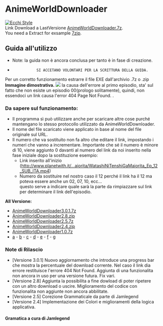 # AnimeWorldDownloader
[![Ecchi Style](https://discordapp.com/api/guilds/188630481301012481/widget.png?style=shield)](https://discord.gg/K9NHNrx)
 <br>
Link Download a LastVersione [AnimeWorldDownloader.7z](https://puu.sh/D5L7d/2efe8766b0.7z). <br>
You need a Extract for exsample [7zip](https://www.7-zip.org/).

## Guida all'utilizzo
 - Note: la guida non è ancora conclusa per tanto è in fase di creazione. <br>
 -                SI ACCETANO VOLONTARI PER LA SCRITTURA DELLA GUIDA.
Per un corretto funzionamento estrarre il file EXE dall'archivio .7z o .zip <br>
**Immagine dimostrativa.**
![](https://puu.sh/D5M6I/a1083533c4.png)
la causa dell'errore al primo episodio, sta' sul fatto che non esiste un episodio 00(prologo solitamente), quindi, non essendoci un link causa l'error 404 Page Not Found. . <br>

### Da sapere sul funzionamento:
- Il programma sì può utilizzare anche per scaricare altre cose purché mantengano lo stesso protocollo utilizzato da AnimeWorldDownloader. 
- Il nome del file scaricato viene applicato in base al nome del file originale sul URL.
- Il numero che va sostituito non fa altro che editare il link, impostando i numeri che vanno a incrementare. Importante che sé il numero è minore di 10, viene aggiunto 0 davanti al numero del link da noi inserito nella fase iniziale dopo la sostituzione esempio:
  - Link inserito all'inizio (http://www.planetwith.it/...aiorita/WatashiNiTenshiGaMaiorita_Ep_12_SUB_ITA.mp4) 
  - Numero da sostituire nel nostro caso il 12 perché il link ha il 12 ma poteva essere anche un 02, 07, 10, ecc...  <br>
  questo serve a indicare quale sarà la parte da rimpiazzare sul link per determinare il link dell'episodio.

**All Versione:**
- [AnimeWorldDownloader3.0.1.7z](https://puu.sh/D5L7d/2efe8766b0.7z)
- [AnimeWorldDownloader2.8.zip](https://puu.sh/D3sxu/23bab32ff5.zip)
- [AnimeWorldDownloader2.5.7z](https://puu.sh/D2tGW/ccb612501c.7z)
- [AnimeWorldDownloader2.4.zip](https://puu.sh/D2s9g/4539aaccd2.zip)
- [AnimeWorldDownloader1.0.7z](https://puu.sh/D1VgY/c9003a87f0.7z)
- [a](#a) - [b](#b) - [c](#b) - [d](#d) - [e](#e) - [f](#f) - [g](#g)

### Note di Rilascio
 - [Versione 3.0.1]
    Nuovo aggiornamento che introduce una progress bar che mostra la percentuale del download corrente.
    Nel caso il link dia errore restituisce l'errore 404 Not Found.
    Aggiunta di una funzionalita non ancora in uso per una versione futura.
    Fix vari.
 - [Versione 2.8]
    Aggiunta la possibilita a fine dowload di poter ripetere con un altro download o uscire. 
    Miglioramento del codice con funzionalita non aggiunte non ancora abbilitate.
 - [Versione 2.5]
    Corezione Grammaticale da parte di Jamlegend
 - [Versione 2.4]
    Implementazione dei Colori e miglioramenti della logica applicativa.
    <br>
    
#### Gramatica a cura di Jamlegend 
